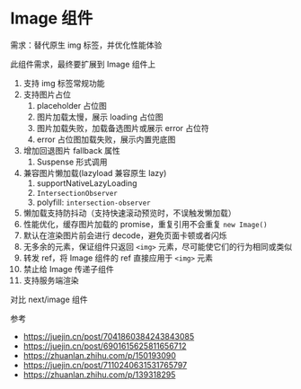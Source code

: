 # Image 组件

需求：替代原生 img 标签，并优化性能体验

此组件需求，最终要扩展到 Image 组件上

1. 支持 img 标签常规功能
2. 支持图片占位
   1. placeholder 占位图
   2. 图片加载太慢，展示 loading 占位图
   3. 图片加载失败，加载备选图片或展示 error 占位符
   4. error 占位图加载失败，展示内置兜底图
3. 增加回退图片 fallback 属性
   1. Suspense 形式调用
4. 兼容图片懒加载(lazyload 兼容原生 lazy)
   1. supportNativeLazyLoading
   2. `IntersectionObserver`
   3. polyfill: `intersection-observer`
5. 懒加载支持防抖动（支持快速滚动预览时，不误触发懒加载）
6. 性能优化，缓存图片加载的 promise，重复引用不会重复 `new Image()`
7. 默认在渲染图片前会进行 decode，避免页面卡顿或者闪烁
8. 无多余的元素，保证组件只返回 `<img>` 元素，尽可能使它们的行为相同或类似
9. 转发 ref，将 Image 组件的 ref 直接应用于 `<img>` 元素
10. 禁止给 Image 传递子组件
11. 支持服务端渲染

对比 next/image 组件

参考

- https://juejin.cn/post/7041860384243843085
- https://juejin.cn/post/6901615625811656712
- https://zhuanlan.zhihu.com/p/150193090
- https://juejin.cn/post/7110240631531765797
- https://zhuanlan.zhihu.com/p/139318295
